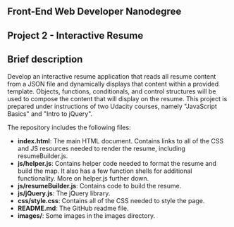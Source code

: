 ## Front-End Web Developer Nanodegree
## Project 2 - Interactive Resume

## Brief description
Develop an interactive resume application that reads all resume content from a JSON file and dynamically displays that content within a provided template.  Objects, functions, conditionals, and control structures will be used to compose the content that will display on the resume. This project is prepared under instructions of two Udacity courses, namely "JavaScript Basics" and "Intro to jQuery".

The repository includes the following files:

* **index.html**: The main HTML document. Contains links to all of the CSS and JS resources needed to render the resume, including resumeBuilder.js.
* **js/helper.js**: Contains helper code needed to format the resume and build the map. It also has a few function shells for additional functionality. More on helper.js further down.
* **js/resumeBuilder.js**: Contains code to build the resume.
* **js/jQuery.js**: The jQuery library.
* **css/style.css**: Contains all of the CSS needed to style the page.
* **README.md**: The GitHub readme file.
* **images/**: Some images in the images directory.
